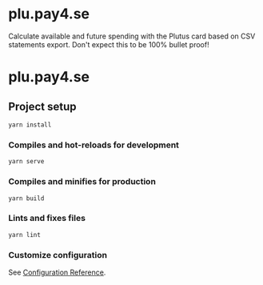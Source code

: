 # plu.pay4.se
Calculate available and future spending with the Plutus card based on CSV statements export.
Don't expect this to be 100% bullet proof!


# plu.pay4.se

## Project setup
```
yarn install
```

### Compiles and hot-reloads for development
```
yarn serve
```

### Compiles and minifies for production
```
yarn build
```

### Lints and fixes files
```
yarn lint
```

### Customize configuration
See [Configuration Reference](https://cli.vuejs.org/config/).
